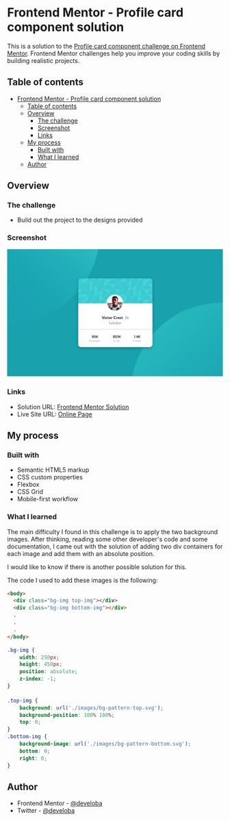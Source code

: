 # Frontend Mentor - Profile card component solution

This is a solution to the [Profile card component challenge on Frontend Mentor](https://www.frontendmentor.io/challenges/profile-card-component-cfArpWshJ). Frontend Mentor challenges help you improve your coding skills by building realistic projects. 

## Table of contents

- [Frontend Mentor - Profile card component solution](#frontend-mentor---profile-card-component-solution)
  - [Table of contents](#table-of-contents)
  - [Overview](#overview)
    - [The challenge](#the-challenge)
    - [Screenshot](#screenshot)
    - [Links](#links)
  - [My process](#my-process)
    - [Built with](#built-with)
    - [What I learned](#what-i-learned)
  - [Author](#author)

## Overview

### The challenge

- Build out the project to the designs provided

### Screenshot

![](./images/preview.JPG)


### Links

- Solution URL: [Frontend Mentor Solution](https://www.frontendmentor.io/solutions/profile-card-component-using-html-and-css-wk_6tdBqF8)
- Live Site URL: [Online Page](https://gleeful-salmiakki-b47822.netlify.app/)

## My process

### Built with

- Semantic HTML5 markup
- CSS custom properties
- Flexbox
- CSS Grid
- Mobile-first workflow

### What I learned

The main difficulty I found in this challenge is to apply the two background images. After thinking, reading some other developer's code and some documentation, I came out with the solution of adding two div containers for each image and add them with an absolute position. 

I would like to know if there is another possible solution for this.

The code I used to add these images is the following:

```html
<body>
  <div class="bg-img top-img"></div>
  <div class="bg-img bottom-img"></div>
  .
  .
  .
</body>
```
```css
.bg-img {
    width: 250px;
    height: 450px;
    position: absolute;
    z-index: -1;
}

.top-img {
    background: url('./images/bg-pattern-top.svg');
    background-position: 100% 100%;
    top: 0;
}
.bottom-img {
    background-image: url('./images/bg-pattern-bottom.svg');
    bottom: 0;
    right: 0;
}
```

## Author

- Frontend Mentor - [@develoba](https://www.frontendmentor.io/profile/develoba)
- Twitter - [@develoba](https://www.twitter.com/develoba)

